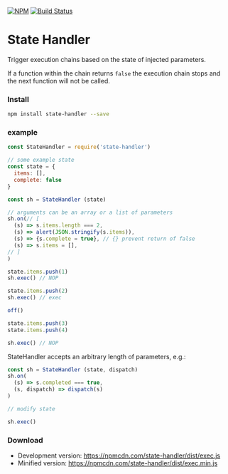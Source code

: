 [![NPM](https://nodei.co/npm/state-handler.png)](https://nodei.co/npm/state-handler/)
[![Build Status](https://travis-ci.org/rhalff/state-handler.png)](https://travis-ci.org/rhalff/state-handler)

# State Handler

Trigger execution chains based on the state of injected parameters.

If a function within the chain returns `false` the execution chain stops and
the next function will not be called.

### Install
```bash
npm install state-handler --save
```

### example

```js
const StateHandler = require('state-handler')

// some example state
const state = {
  items: [],
  complete: false
}

const sh = StateHandler (state)

// arguments can be an array or a list of parameters
sh.on(// [
  (s) => s.items.length === 2,
  (s) => alert(JSON.stringify(s.items)),
  (s) => {s.complete = true}, // {} prevent return of false
  (s) => s.items = [],
// ]
)

state.items.push(1)
sh.exec() // NOP

state.items.push(2)
sh.exec() // exec

off()

state.items.push(3)
state.items.push(4)

sh.exec() // NOP
```

StateHandler accepts an arbitrary length of parameters, e.g.:
```js
const sh = StateHandler (state, dispatch)
sh.on(
  (s) => s.completed === true,
  (s, dispatch) => dispatch(s)
)

// modify state

sh.exec()
```

### Download

  * Development version: https://npmcdn.com/state-handler/dist/exec.js
  * Minified version: https://npmcdn.com/state-handler/dist/exec.min.js
